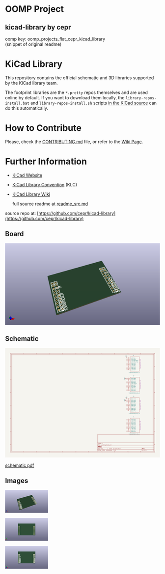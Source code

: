 # OOMP Project  
## kicad-library  by cepr  
  
oomp key: oomp_projects_flat_cepr_kicad_library  
(snippet of original readme)  
  
KiCad Library  
=============  
  
This repository contains the official schematic and 3D libraries supported by the KiCad library team.  
  
The footprint libraries are the `*.pretty` repos themselves and are used online by default. If you want to download them locally, the `library-repos-install.bat` and `library-repos-install.sh` scripts [in the KiCad source](http://bazaar.launchpad.net/~kicad-product-committers/kicad/product/files/head:/scripts/) can do this automatically.  
  
  
How to Contribute  
=================  
  
Please, check the [CONTRIBUTING.md](CONTRIBUTING.md) file, or refer to the [Wiki Page](https://github.com/KiCad/kicad-library/wiki/How-To-Contribute).  
  
Further Information  
===================  
  
* [KiCad Website](http://kicad-pcb.org/contribute/librarians/)  
* [KiCad Library Convention](https://github.com/KiCad/kicad-library/wiki/Kicad-Library-Convention) (KLC)  
* [KiCad Library Wiki](https://github.com/KiCad/kicad-library/wiki)  
  
  full source readme at [readme_src.md](readme_src.md)  
  
source repo at: [https://github.com/cepr/kicad-library](https://github.com/cepr/kicad-library)  
## Board  
  
[![working_3d.png](working_3d_600.png)](working_3d.png)  
## Schematic  
  
[![working_schematic.png](working_schematic_600.png)](working_schematic.png)  
  
[schematic pdf](working_schematic.pdf)  
## Images  
  
[![working_3d.png](working_3d_140.png)](working_3d.png)  
  
[![working_3d_back.png](working_3d_back_140.png)](working_3d_back.png)  
  
[![working_3d_front.png](working_3d_front_140.png)](working_3d_front.png)  
